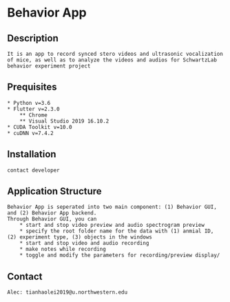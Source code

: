 # Behavior App

## Description
    It is an app to record synced stero videos and ultrasonic vocalization of mice, as well as to analyze the videos and audios for SchwartzLab behavior experiment project

## Prequisites
    * Python v=3.6
    * Flutter v=2.3.0
        ** Chrome
        ** Visual Studio 2019 16.10.2
    * CUDA Toolkit v=10.0
    * cuDNN v=7.4.2

## Installation
    contact developer

## Application Structure
    Behavior App is seperated into two main component: (1) Behavior GUI, and (2) Behavior App backend.
    Through Behavior GUI, you can
        * start and stop video preview and audio spectrogram preview
        * specify the root folder name for the data with (1) anmial ID, (2) experiment type, (3) objects in the windows
        * start and stop video and audio recording
        * make notes while recording
        * toggle and modify the parameters for recording/preview display/


## Contact
    Alec: tianhaolei2019@u.northwestern.edu



